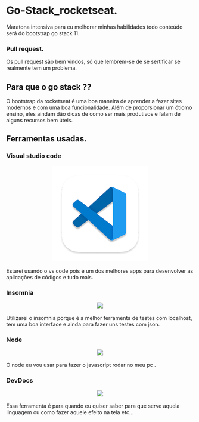 # Go-Stack_rocketseat.

Maratona intensiva para eu melhorar minhas habilidades 
todo  conteúdo será do bootstrap go stack 11.

### Pull request.

Os pull request são bem vindos, só que lembrem-se de se sertificar se 
realmente tem um problema.

## Para que o go stack ??

O bootstrap da rocketseat é uma boa maneira de aprender a fazer sites modernos 
e com uma boa funcionalidade. Além de proporsionar um ótiomo ensino, eles aindam dão 
dicas de como ser mais produtivos e falam de alguns recursos bem úteis.


## Ferramentas usadas.

### Visual studio code
<p align="center">
  <img src="_imagens/imagens.png">
</p>
Estarei usando o vs code pois é um dos melhores apps para desenvolver as 
aplicações de códigos e tudo mais.

### Insomnia   
<p align="center">
  <img src="../_imagens/insomnia.png">
</p>
Utilizarei o insomnia porque é a melhor ferramenta de testes com localhost,
tem uma boa interface e ainda para fazer uns testes com json.

### Node 
 <p align="center">
  <img src="../_imagens/node.png">
</p>
O node eu vou usar para fazer o javascript rodar no meu pc .

### DevDocs
<p align="center">
  <img src="../_imagens/devdocs.png">
</p>
Essa ferramenta é para quando eu quiser saber para que serve aquela linguagem
ou como fazer aquele efeito na tela etc...



